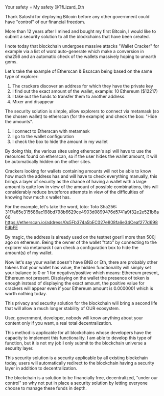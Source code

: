 Your safety = My safety
@TfLizard_Eth

Thank Satoshi for deploying Bitcoin before any other government could have "control" of our
financial freedom.

More than 12 years after I mined and bought my first Bitcoin, I would like to submit a security
solution to all the blockchains that have been created.

I note today that blockchain undergoes massive attacks "Wallet Cracker" for example via a list of
word auto-generate which make a conversion in sha256 and an automatic check of the wallets
massively hoping to unearth gems.

Let's take the example of Etherscan & Bscscan being based on the same type of explorer:
1. The crackers discover an address for which they have the private key
2. I find out the exact amount of the wallet, example: 10 Ethereum ($12217)
3. I take out the funds to transfer them to another address
4. Mixer and disappear

The security solution is simple, allow explorers to connect via metamask (so the chosen wallet) to
etherscan (for the example) and check the box: "Hide the amounts".
1. I connect to Etherscan with metamask
2. I go to the wallet configuration
3. I check the box to hide the amount in my wallet

By doing this, the various sites using etherscan's api will have to use the resources found on
etherscan, so if the user hides the wallet amount, it will be automatically hidden on the other sites.

Crackers looking for wallets containing amounts will not be able to know how much the address has
and will have to check everything manually, this brings a layer of security as the chance of having a
wallet with a large amount is quite low in view of the amount of possible combinations, this will
considerably reduce bruteforce attempts in view of the difficulties of knowing how much x wallet
has.

For the example, let's take the word, toto:
Toto Sha256: 31f7a65e315586ac198bd798b6629ce4903d0899476d5741a9f32e2e521b6a66
https://etherscan.io/address/0x5Fb374a5bEC027e808fa6e34Ceaf277d698FdbFE

By magic, the address is already used on the testnet goerli more than 500j ago on ethereum.
Being the owner of the wallet "toto" by connecting to the explorer via metamask I can check a
configuration box to hide the amount(s) of my wallet.

Now let's say your wallet doesn't have BNB or Eth, there are probably other tokens that your wallet
has value, the hidden functionality will simply set your balance to 0 or 1 for negative/positive which
means: Ethereum present, Ethereum not present. 
Displaying on the wallet the presence of token is enough instead of displaying the exact amount, the positive value for crackers will appear even if
your Ethereum amount is 0.0000001 which is worth nothing today.

This privacy and security solution for the blockchain will bring a second life that will allow a much
longer stability of OUR ecosystem.

User, government, developer, nobody will know anything about your content only if you want, a real
total decentralization.

This method is applicable for all blockchains whose developers have the capacity to implement this
functionality. I am able to develop this type of function, but it is not my job I only submit to the
blockchain universe a security layer.

This security solution is a security applicable by all existing blockchain today, users will automatically
redirect to the blockchain having a security layer in addition to decentralization.

The blockchain is a solution to be financially free, decentralized, "under our control" so why not put
in place a security solution by letting everyone choose to manage these funds in depth.
